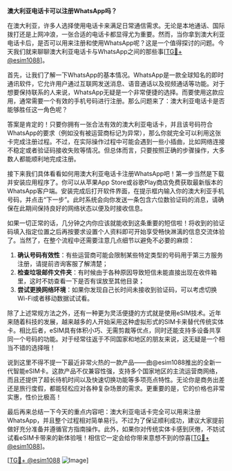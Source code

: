 **澳大利亚电话卡可以注册WhatsApp吗？**

在澳大利亚，许多人选择使用电话卡来满足日常通信需求。无论是本地通话、国际拨打还是上网冲浪，一张合适的电话卡都显得尤为重要。然而，当你拿到澳大利亚电话卡后，是否可以用来注册和使用WhatsApp呢？这是一个值得探讨的问题。今天我们就来聊聊澳大利亚电话卡与WhatsApp之间的那些事[[TG💪+ @esim1088](https://t.me/s/esim1088)]。

首先，让我们了解一下WhatsApp的基本情况。WhatsApp是一款全球知名的即时通讯软件，它允许用户通过互联网发送消息、语音通话以及视频通话等功能。对于想要保持联系的人来说，WhatsApp无疑是一个非常便捷的选择。而要使用这款应用，通常需要一个有效的手机号码进行注册。那么问题来了：澳大利亚电话卡是否能够胜任这一角色呢？

答案是肯定的！只要你拥有一张合法有效的澳大利亚电话卡，并且该号码符合WhatsApp的要求（例如没有被运营商标记为异常），那么你就完全可以利用这张卡完成注册过程。不过，在实际操作过程中可能会遇到一些小插曲，比如网络连接不稳定或者验证码接收失败等情况。但总体而言，只要按照正确的步骤操作，大多数人都能顺利地完成注册。

接下来我们具体看看如何用澳大利亚电话卡注册WhatsApp吧！第一步当然是下载并安装应用程序了。你可以从苹果App Store或谷歌Play商店免费获取最新版本的WhatsApp客户端。安装完成后打开软件界面，在提示框内输入你的澳大利亚手机号码，并点击“下一步”。此时系统会向你发送一条包含六位数验证码的消息，请确保在此期间保持良好的网络状态以便及时接收信息。

如果一切正常的话，几分钟之内你应该就能收到这条重要的短信啦！将收到的验证码填入指定位置之后再按要求设置个人资料即可开始享受畅快淋漓的信息交流体验了。当然了，在整个流程中还需要注意几点细节以避免不必要的麻烦：

1. **确认号码有效性**：有些运营商可能会限制某些特定类型的号码用于第三方服务注册，请提前咨询客服了解清楚；
2. **检查垃圾邮件文件夹**：有时候由于各种原因导致短信未能直接出现在收件箱里，这时不妨查看一下是否有误放至其他目录；
3. **尝试更换网络环境**：如果你发现自己长时间未接收到验证码，可以考虑切换Wi-Fi或者移动数据试试看。

除了上述常规方法之外，还有一种更为灵活便捷的方式就是使用eSIM技术。近年来随着科技的发展，越来越多的人开始采用这种虚拟形式的SIM卡来替代传统实体卡。相比后者，eSIM具有体积小巧、无需剪裁等优点，同时还能支持多设备共享同一个号码的功能。对于经常往返于不同国家和地区的朋友来说，这无疑是一个相当不错的选择哦！

说到这里不得不提一下最近非常火热的一款产品——由@esim1088推出的全新一代智能eSIM卡。这款产品不仅兼容性强，支持多个国家地区的主流运营商网络，而且还提供了超长待机时间以及快速切换功能等多项亮点特性。无论你是商务出差还是旅行度假，都能轻松应对各种复杂场景的需求。更重要的是，它的价格也非常实惠，性价比极高！

最后再来总结一下今天的重点内容吧：澳大利亚电话卡完全可以用来注册WhatsApp，并且整个过程相对简单易行。不过为了保证顺利成功，建议大家提前做好充分准备并遵循官方指南操作。此外，如果你对传统实体卡感到厌倦，不妨试试看eSIM卡带来的新体验哦！相信它一定会给你带来意想不到的惊喜[[TG💪+ @esim1088](https://t.me/s/esim1088)]。

[[TG💪+ @esim1088](https://t.me/s/esim1088) ![Image](https://i.postimg.cc/4NQfJmqS/Snipaste-2025-05-13-00-14-12.png)]
